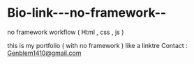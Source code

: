 # Bio-link---no-framework--
no framework workflow ( Html , css , js )

this is my portfolio ( with no framework ) like a linktre 
Contact : Genblem1410@gmail.com
